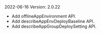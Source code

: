 2022-06-16 Version: 2.0.22
- Add offlineAppEnvironment API.
- Add describeAppEnvDeployBaseline API.
- Add describeAppGroupDeploySetting API.


